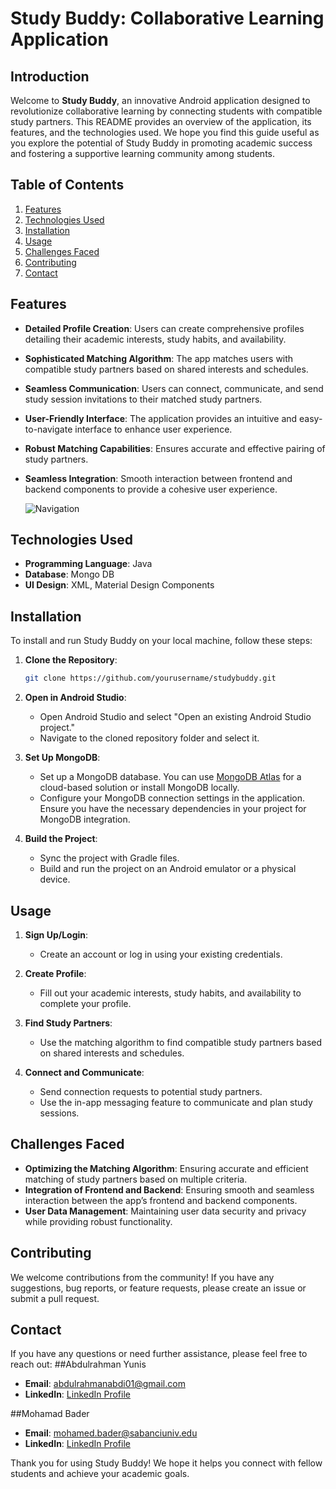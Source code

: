 # Study Buddy: Collaborative Learning Application

## Introduction
Welcome to **Study Buddy**, an innovative Android application designed to revolutionize collaborative learning by connecting students with compatible study partners. This README provides an overview of the application, its features, and the technologies used. We hope you find this guide useful as you explore the potential of Study Buddy in promoting academic success and fostering a supportive learning community among students.

## Table of Contents
1. [Features](#features)
2. [Technologies Used](#technologies-used)
3. [Installation](#installation)
4. [Usage](#usage)
5. [Challenges Faced](#challenges-faced)
6. [Contributing](#contributing)
7. [Contact](#contact)

## Features
- **Detailed Profile Creation**: Users can create comprehensive profiles detailing their academic interests, study habits, and availability.
- **Sophisticated Matching Algorithm**: The app matches users with compatible study partners based on shared interests and schedules.
- **Seamless Communication**: Users can connect, communicate, and send study session invitations to their matched study partners.
- **User-Friendly Interface**: The application provides an intuitive and easy-to-navigate interface to enhance user experience.
- **Robust Matching Capabilities**: Ensures accurate and effective pairing of study partners.
- **Seamless Integration**: Smooth interaction between frontend and backend components to provide a cohesive user experience.

  ![Navigation](https://github.com/abdulrahmanabdi/studdybuddy/assets/29581026/77dcba82-14a4-42c6-b810-4cb02a169baa)

## Technologies Used
- **Programming Language**: Java
- **Database**: Mongo DB
- **UI Design**: XML, Material Design Components


## Installation
To install and run Study Buddy on your local machine, follow these steps:

1. **Clone the Repository**:
   ```sh
   git clone https://github.com/yourusername/studybuddy.git

2. **Open in Android Studio**:
   - Open Android Studio and select "Open an existing Android Studio project."
   - Navigate to the cloned repository folder and select it.

3. **Set Up MongoDB**:
   - Set up a MongoDB database. You can use [MongoDB Atlas](https://www.mongodb.com/cloud/atlas) for a cloud-based solution or install MongoDB locally.
   - Configure your MongoDB connection settings in the application. Ensure you have the necessary dependencies in your project for MongoDB integration.

4. **Build the Project**:
   - Sync the project with Gradle files.
   - Build and run the project on an Android emulator or a physical device.

## Usage
1. **Sign Up/Login**:
   - Create an account or log in using your existing credentials.
   
2. **Create Profile**:
   - Fill out your academic interests, study habits, and availability to complete your profile.

3. **Find Study Partners**:
   - Use the matching algorithm to find compatible study partners based on shared interests and schedules.

4. **Connect and Communicate**:
   - Send connection requests to potential study partners.
   - Use the in-app messaging feature to communicate and plan study sessions.

## Challenges Faced
- **Optimizing the Matching Algorithm**: Ensuring accurate and efficient matching of study partners based on multiple criteria.
- **Integration of Frontend and Backend**: Ensuring smooth and seamless interaction between the app’s frontend and backend components.
- **User Data Management**: Maintaining user data security and privacy while providing robust functionality.

## Contributing
We welcome contributions from the community! If you have any suggestions, bug reports, or feature requests, please create an issue or submit a pull request.

## Contact
If you have any questions or need further assistance, please feel free to reach out:
##Abdulrahman Yunis
- **Email**: abdulrahmanabdi01@gmail.com
- **LinkedIn**: [LinkedIn Profile](https://www.linkedin.com/in/abdulrahmanyunis/)


##Mohamad Bader
- **Email**: mohamed.bader@sabanciuniv.edu
- **LinkedIn**: [LinkedIn Profile](https://www.linkedin.com/in/mohamad-bader-cse03/)


Thank you for using Study Buddy! We hope it helps you connect with fellow students and achieve your academic goals.
